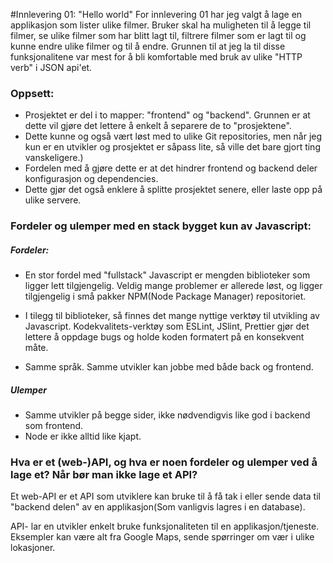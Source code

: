 #Innlevering 01: "Hello world"
For innlevering 01 har jeg valgt å lage en applikasjon som lister ulike filmer. Bruker skal ha muligheten til å legge til filmer, se ulike filmer som har blitt lagt til, filtrere filmer som er lagt til og kunne endre ulike filmer og til å endre.
Grunnen til at jeg la til disse funksjonalitene var mest for å bli komfortable med bruk av ulike "HTTP verb" i JSON api'et.

### Oppsett:
- Prosjektet er del i to mapper: "frontend" og "backend". Grunnen er at dette vil gjøre det lettere å enkelt å separere de to "prosjektene". 
- Dette kunne og også vært løst med to ulike Git repositories, men når jeg kun er en utvikler og prosjektet er såpass lite, så ville det bare gjort ting vanskeligere.) 
- Fordelen med å gjøre dette er at det hindrer frontend og backend deler konfigurasjon og dependencies.
- Dette gjør det også enklere å splitte prosjektet senere, eller laste opp på ulike servere.


### Fordeler og ulemper med en stack bygget kun av Javascript:

##### Fordeler:
- En stor fordel med "fullstack" Javascript er mengden biblioteker som ligger lett tilgjengelig. 
 Veldig mange problemer er allerede løst, og ligger tilgjengelig i små pakker NPM(Node Package Manager) repositoriet. 
- I tilegg til biblioteker, så finnes det mange nyttige verktøy til utvikling av Javascript. 
  Kodekvalitets-verktøy som ESLint, JSlint, Prettier gjør det lettere å oppdage bugs og holde koden formatert på en konsekvent
  måte.

- Samme språk. Samme utvikler kan jobbe med både back og frontend. 

##### Ulemper 
- Samme utvikler på begge sider, ikke nødvendigvis like god i backend som frontend. 
- Node er ikke alltid like kjapt. 



### Hva er et (web-)API, og hva er noen fordeler og ulemper ved å lage et? Når bør man ikke lage et API?
Et web-API er et API som utviklere kan bruke til å få tak i eller sende data til "backend delen" av 
en applikasjon(Som vanligvis lagres i en database).

API- lar en utvikler enkelt bruke funksjonaliteten til en applikasjon/tjeneste. Eksempler kan være alt fra Google Maps, sende spørringer om vær i ulike lokasjoner.
